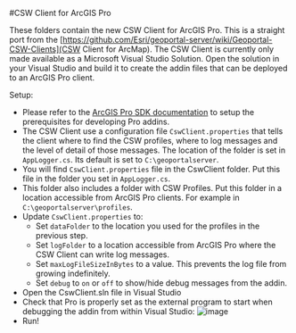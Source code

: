 #CSW Client for ArcGIS Pro

These folders contain the new CSW Client for ArcGIS Pro. This is a straight port from the [https://github.com/Esri/geoportal-server/wiki/Geoportal-CSW-Clients](CSW Client for ArcMap). The CSW Client is currently only made available as a Microsoft Visual Studio Solution. Open the solution in your Visual Studio and build it to create the addin files that can be deployed to an ArcGIS Pro client.

Setup:
- Please refer to the [ArcGIS Pro SDK documentation](https://developers.arcgis.com/documentation/arcgis-add-ins-and-automation/arcgis-pro/tutorials/build-your-first-add-in/) to setup the prerequisites for developing Pro addins.
- The CSW Client use a configuration file ```CswClient.properties``` that tells the client where to find the CSW profiles, where to log messages and the level of detail of those messages. The location of the folder is set in ```AppLogger.cs```. Its default is set to ```C:\geoportalserver```. 
- You will find ```CswClient.properties``` file in the CswClient folder. Put this file in the folder you set in ```AppLogger.cs```.
- This folder also includes a folder with CSW Profiles. Put this folder in a location accessible from ArcGIS Pro clients. For example in ```C:\geoportalserver\profiles```.
- Update ```CswClient.properties``` to:
  - Set ```dataFolder``` to the location you used for the profiles in the previous step.
  - Set ```logFolder``` to a location accessible from ArcGIS Pro where the CSW Client can write log messages.
  - Set ```maxLogFileSizeInBytes``` to a value. This prevents the log file from growing indefinitely.
  - Set ```debug``` to ```on``` or ```off``` to show/hide debug messages from the addin.
- Open the CswClient.sln file in Visual Studio
- Check that Pro is properly set as the external program to start when debugging the addin from within Visual Studio:
![image](https://user-images.githubusercontent.com/394890/111036079-42156000-83d2-11eb-881d-2ca4d1b3c3e1.png)
- Run!
